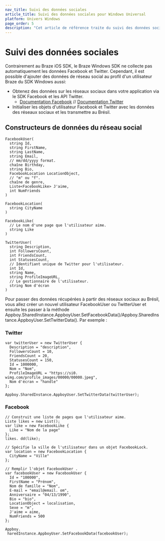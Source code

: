 ```yaml
---
nav_title: Suivi des données sociales
article_title: Suivi des données sociales pour Windows Universal
platform: Univers Windows
page_order: 5
description: "Cet article de référence traite du suivi des données sociales sur la plateforme Windows Universelle."
---
```


# Suivi des données sociales

Contrairement au Braze iOS SDK, le Braze Windows SDK ne collecte pas automatiquement les données Facebook et Twitter. Cependant, il est possible d'ajouter des données de réseau social au profil d'un utilisateur Braze du SDK Windows aussi:

- Obtenez des données sur les réseaux sociaux dans votre application via le SDK Facebook et les API Twitter.
    - [Documentation Facebook][1] // [Documentation Twitter][2]
- Initialiser les objets d'utilisateur Facebook et Twitter avec les données des réseaux sociaux et les transmettre au Brésil.

## Constructeurs de données du réseau social

```
FacebookUser(
  string Id,
  string FirstName,
  string LastName,
  string Email,
  // mm/dd/yyyy format.
  chaîne Birthday,
  string Bio,
  FacebookLocation LocationObject,
  // "m" ou "f".
  chaîne de genre,
  Liste<FacebookLike> J'aime,
  int NumFriends
)

FacebookLocation(
  string CityName
)

FacebookLike(
  // Le nom d'une page que l'utilisateur aime.
  string Like
)

TwitterUser(
  string Description,
  int FollowersCount,
  int FriendsCount,
  int StatusesCount,
  // Identifiant unique de Twitter pour l'utilisateur.
  int Id,
  string Name,
  string ProfileImageURL,
  // Le gestionnaire de l'utilisateur.
  string Nom d'écran
)
```

Pour passer des données récupérées à partir des réseaux sociaux au Brésil, vous allez créer un nouvel utilisateur FacebookUser ou TwitterUser et ensuite les passer à la méthode Appboy.SharedInstance.AppboyUser.SetFacebookData()/Appboy.SharedInstance.AppboyUser.SetTwitterData(). Par exemple :

### Twitter

```
var twitterUser = new TwitterUser {
  Description = "description",
  FollowersCount = 10,
  FriendsCount = 20,
  StatusesCount = 150,
  Id = 1000000,
  Nom = "Nom",
  ProfileImageURL = "https://si0. wimg.com/profile_images/00000/00000.jpeg",
  Nom d'écran = "handle"
};

Appboy.SharedInstance.AppboyUser.SetTwitterData(twitterUser);
```

### Facebook

```
// Construit une liste de pages que l'utilisateur aime.
Liste likes = new List();
var like = new FacebookLike {
  Like = "Nom de la page"
};
likes. dd(like);

// Spécifie la ville de l'utilisateur dans un objet FacebookLock.
var location = new FacebookLocation {
  CityName = "Ville"
};

// Remplir l'objet FacebookUser .
var facebookUser = new FacebookUser {
  Id = "100000",
  FirstName = "Prénom",
  Nom de famille = "Nom",
  E-mail = "email@email. om",
  Anniversaire = "04/13/1990",
  Bio = "bio",
  LocationObject = localisation,
  Sexe = "m",
  J'aime = aime,
  NumFriends = 500
};

Appboy. 
 haredInstance.AppboyUser.SetFacebookData(facebookUser);
```

[1]: https://developers.facebook.com/docs/facebook-login/manually-build-a-login-flow/ "facebook"
[2]: https://developer.twitter.com/en/docs "twitter"

